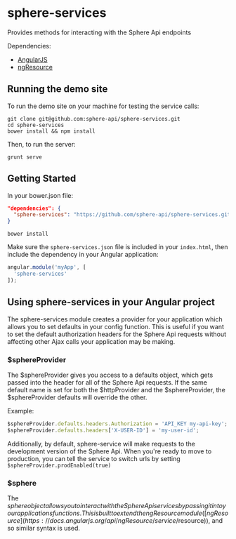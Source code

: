 # sphere-services

Provides methods for interacting with the Sphere Api endpoints

Dependencies:

* [AngularJS](https://angularjs.org/)
* [ngResource](https://docs.angularjs.org/api/ngResource/service/$resource)

## Running the demo site

To run the demo site on your machine for testing the service calls:
```shell
git clone git@github.com:sphere-api/sphere-services.git
cd sphere-services
bower install && npm install
```

Then, to run the server:
```shell
grunt serve
```

## Getting Started

In your bower.json file:
```json
"dependencies": {
  "sphere-services": "https://github.com/sphere-api/sphere-services.git"
}
```

```shell
bower install
```

Make sure the `sphere-services.json` file is included in your `index.html`, then include the dependency in your Angular application:

```js
angular.module('myApp', [
  'sphere-services'
]);
```

## Using sphere-services in your Angular project

The sphere-services module creates a provider for your application which allows you to set defaults in your config function. This is useful if you want to set the default authorization headers for the Sphere Api requests without affecting other Ajax calls your application may be making.

### $sphereProvider

The $sphereProvider gives you access to a defaults object, which gets passed into the header for all of the Sphere Api requests. If the same default name is set for both the $httpProvider and the $sphereProvider, the $sphereProvider defaults will override the other.

Example:
```js
$sphereProvider.defaults.headers.Authorization = 'API_KEY my-api-key';
$sphereProvider.defaults.headers['X-USER-ID'] = 'my-user-id';
```

Additionally, by default, sphere-service will make requests to the development version of the Sphere Api. When you're ready to move to production, you can tell the service to switch urls by setting `$sphereProvider.prodEnabled(true)`

### $sphere

The $sphere object allows you to interact with the Sphere Api services by passing it into your applications functions. This is built to extend the ngResource module ([ngResource](https://docs.angularjs.org/api/ngResource/service/$resource)), and so similar syntax is used.
